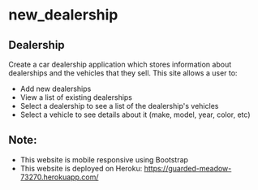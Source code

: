 # new_dealership

## Dealership

Create a car dealership application which stores information about dealerships and the vehicles that they sell. This site allows a user to:

* Add new dealerships
* View a list of existing dealerships
* Select a dealership to see a list of the dealership's vehicles
* Select a vehicle to see details about it (make, model, year, color, etc)


## Note:

* This website is mobile responsive using Bootstrap
* This website is deployed on Heroku: https://guarded-meadow-73270.herokuapp.com/
